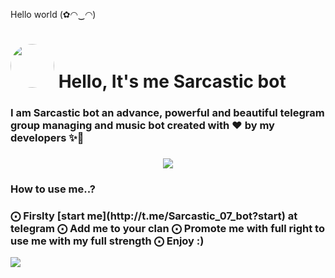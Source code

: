 Hello world (✿◠‿◠)
<h1> <img src="https://te.legra.ph/file/90124a5be58c0f1812203.jpg" width="70px" style="border-radius: 50%"> Hello, It's me Sarcastic bot</h1>

<h3> I am Sarcastic bot an advance, powerful and beautiful telegram group managing and music bot created with ❤ by my developers ✨👀<h3>

<p align="center">
   
  <img align="middle" src="https://te.legra.ph/file/20448c89e87be7a70d307.jpg" />
  <h3> How to use me..?<h3>
  ⨀ Firslty [start me](http://t.me/Sarcastic_07_bot?start) at telegram
  ⨀ Add me to your clan 
  ⨀ Promote me with full right to use me with my full strength 
  ⨀ Enjoy :)
</p>
<img src="https://user-images.githubusercontent.com/73097560/115834477-dbab4500-a447-11eb-908a-139a6edaec5c.gif">

